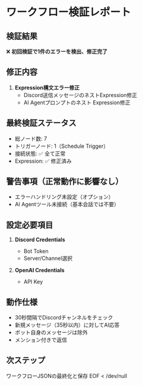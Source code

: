 # ワークフロー検証レポート

## 検証結果
❌ **初回検証で1件のエラーを検出、修正完了**

## 修正内容
1. **Expression構文エラー修正**
   - Discord送信メッセージのネストExpression修正
   - AI Agentプロンプトのネスト Expression修正

## 最終検証ステータス
- 総ノード数: 7
- トリガーノード: 1（Schedule Trigger）
- 接続状態: ✅ 全て正常
- Expression: ✅ 修正済み

## 警告事項（正常動作に影響なし）
- エラーハンドリング未設定（オプション）
- AI Agentツール未接続（基本会話では不要）

## 設定必要項目
1. **Discord Credentials**
   - Bot Token
   - Server/Channel選択
   
2. **OpenAI Credentials**
   - API Key

## 動作仕様
- 30秒間隔でDiscordチャンネルをチェック
- 新規メッセージ（35秒以内）に対してAI応答
- ボット自身のメッセージは除外
- メンション付きで返信

## 次ステップ
ワークフローJSONの最終化と保存
EOF < /dev/null
